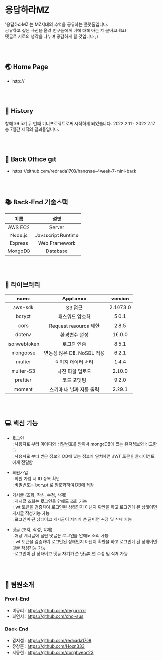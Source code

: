 # 응답하라MZ

'응답하라MZ'는 MZ세대의 추억을 공유하는 플랫폼입니다.<br>
공유하고 싶은 사진을 올려 친구들에게 이에 대해 아는 지 물어보세요!<br>
댓글로 서로의 생각을 나누며 공감하게 될 것입니다 ;)

<br><br>

## 🌏 Home Page

-   http://

<br><br>

## 📖 History

항해 99 5기 두 번째 미니프로젝트로써 시작하게 되었습니다.
2022.2.11 - 2022.2.17 총 7일간 제작의 결과물입니다.

<br><br>

## 🏢 Back Office git

-   https://github.com/rednada1708/hanghae-4week-7-mini-back

<br><br>

## 📚 Back-End 기술스택

|  이름   |        설명        |
| :-----: | :----------------: |
| AWS EC2 |       Server       |
| Node.js | Javascript Runtime |
| Express |   Web Framework    |
| MongoDB |      Database      |

<br><br>

## 📒 라이브러리

|     name     |         Appliance          | version  |
| :----------: | :------------------------: | :------: |
|   aws-sdk    |          S3 접근           | 2.1073.0 |
|    bcrypt    |      패스워드 암호화       |  5.0.1   |
|     cors     |   Request resource 제한    |  2.8.5   |
|    dotenv    |       환경변수 설정        |  16.0.0  |
| jsonwebtoken |        로그인 인증         |  8.5.1   |
|   mongoose   | 변동성 많은 DB. NoSQL 적용 |  6.2.1   |
|    multer    |     이미지 데이터 처리     |  1.4.4   |
|  multer-S3   |      사진 파일 업로드      |  2.10.0  |
|   prettier   |        코드 포맷팅         |  9.2.0   |
|    moment    |  스키마 내 날짜 자동 출력  |  2.29.1  |

<br><br>

## 💻 핵심 기능

-   로그인
    <br>
    : 사용자로 부터 아이디와 비밀번호를 받아서 mongoDB에 있는 유저정보와 비교한다
    <br>
    : 사용자로 부터 받은 정보와 DB에 있는 정보가 일치하면 JWT 토큰을 클라이언트에게 전달함
    <br>
-   회원가입
    <br>
    : 회원 가입 시 ID 중복 확인
    <br>
    : 비밀번호는 bcrypt 로 암호화하여 DB에 저장
    <br>

-   게시글 (조회, 작성, 수정, 삭제)
    <br>
    : 게시글 조회는 로그인을 안해도 조회 가능
    <br>
    : jwt 토큰을 검증하여 로그인된 상태인지 아닌지 확인을 하고 로그인이 된 상태이면 게시글 작성기능 가능
    <br>
    : 로그인이 된 상태이고 게시글이 자기가 쓴 글이면 수정 및 삭제 가능
-   댓글 (조회, 작성, 삭제)
    <br>
    : 해당 게시글에 달린 댓글은 로그인을 안해도 조회 가능
    <br>
    : jwt 토큰을 검증하여 로그인된 상태인지 아닌지 확인을 하고 로그인이 된 상태이면 댓글 작성기능 가능
    <br>
    : 로그인이 된 상태이고 댓글 자기가 쓴 댯글이면 수정 및 삭제 가능

<br><br>

## 🙏 팀원소개

### Front-End

-   이규리 : https://github.com/degurrrrrr
-   최연서 : https://github.com/choi-sus

### Back-End

-   김지섭 : https://github.com/rednada1708
-   장창훈 : https://github.com/Hoon333
-   서동현 : https://github.com/donghyeon23

